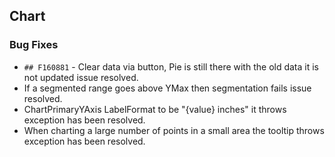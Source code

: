##  Chart

###    Bug Fixes

- `## F160881` - Clear data via button, Pie is still there with the old data it is not updated issue resolved.
- If a segmented range goes above YMax then segmentation fails issue resolved.
- ChartPrimaryYAxis LabelFormat to be "{value} inches" it throws exception has been resolved.
- When charting a large number of points in a small area the tooltip throws exception has been resolved.
